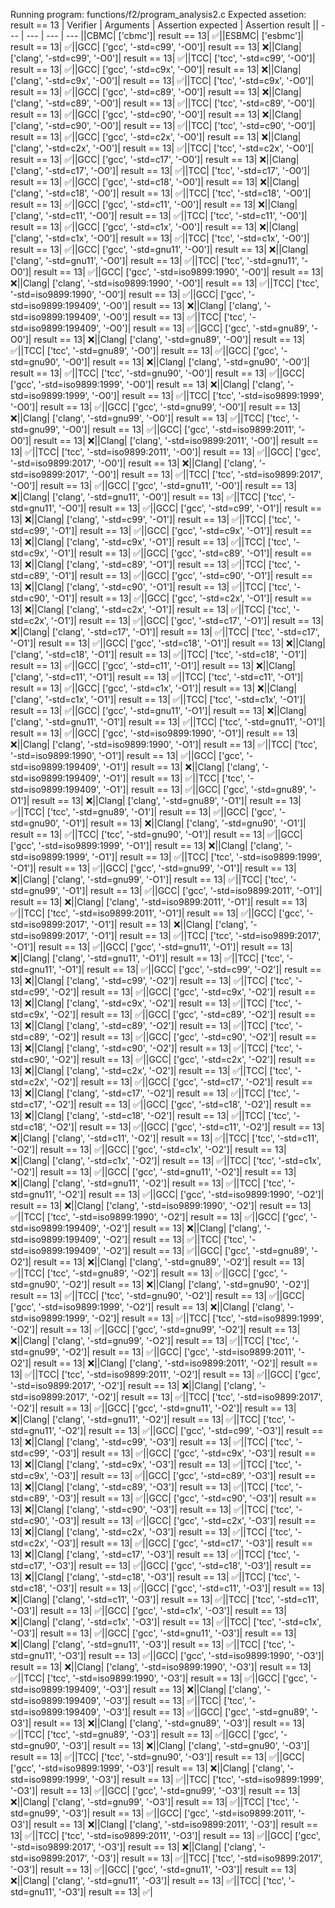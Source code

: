 Running program: functions/f2/program_analysis2.c
Expected assetion: result == 13
| Verifier | Arguments | Assertion expected | Assertion result || --- | --- | --- | --- ||CBMC| ['cbmc']| result == 13| ✅️||ESBMC| ['esbmc']| result == 13| ✅️||GCC| ['gcc', '-std=c99', '-O0']| result == 13| ❌️||Clang| ['clang', '-std=c99', '-O0']| result == 13| ✅️||TCC| ['tcc', '-std=c99', '-O0']| result == 13| ✅️||GCC| ['gcc', '-std=c9x', '-O0']| result == 13| ❌️||Clang| ['clang', '-std=c9x', '-O0']| result == 13| ✅️||TCC| ['tcc', '-std=c9x', '-O0']| result == 13| ✅️||GCC| ['gcc', '-std=c89', '-O0']| result == 13| ❌️||Clang| ['clang', '-std=c89', '-O0']| result == 13| ✅️||TCC| ['tcc', '-std=c89', '-O0']| result == 13| ✅️||GCC| ['gcc', '-std=c90', '-O0']| result == 13| ❌️||Clang| ['clang', '-std=c90', '-O0']| result == 13| ✅️||TCC| ['tcc', '-std=c90', '-O0']| result == 13| ✅️||GCC| ['gcc', '-std=c2x', '-O0']| result == 13| ❌️||Clang| ['clang', '-std=c2x', '-O0']| result == 13| ✅️||TCC| ['tcc', '-std=c2x', '-O0']| result == 13| ✅️||GCC| ['gcc', '-std=c17', '-O0']| result == 13| ❌️||Clang| ['clang', '-std=c17', '-O0']| result == 13| ✅️||TCC| ['tcc', '-std=c17', '-O0']| result == 13| ✅️||GCC| ['gcc', '-std=c18', '-O0']| result == 13| ❌️||Clang| ['clang', '-std=c18', '-O0']| result == 13| ✅️||TCC| ['tcc', '-std=c18', '-O0']| result == 13| ✅️||GCC| ['gcc', '-std=c11', '-O0']| result == 13| ❌️||Clang| ['clang', '-std=c11', '-O0']| result == 13| ✅️||TCC| ['tcc', '-std=c11', '-O0']| result == 13| ✅️||GCC| ['gcc', '-std=c1x', '-O0']| result == 13| ❌️||Clang| ['clang', '-std=c1x', '-O0']| result == 13| ✅️||TCC| ['tcc', '-std=c1x', '-O0']| result == 13| ✅️||GCC| ['gcc', '-std=gnu11', '-O0']| result == 13| ❌️||Clang| ['clang', '-std=gnu11', '-O0']| result == 13| ✅️||TCC| ['tcc', '-std=gnu11', '-O0']| result == 13| ✅️||GCC| ['gcc', '-std=iso9899:1990', '-O0']| result == 13| ❌️||Clang| ['clang', '-std=iso9899:1990', '-O0']| result == 13| ✅️||TCC| ['tcc', '-std=iso9899:1990', '-O0']| result == 13| ✅️||GCC| ['gcc', '-std=iso9899:199409', '-O0']| result == 13| ❌️||Clang| ['clang', '-std=iso9899:199409', '-O0']| result == 13| ✅️||TCC| ['tcc', '-std=iso9899:199409', '-O0']| result == 13| ✅️||GCC| ['gcc', '-std=gnu89', '-O0']| result == 13| ❌️||Clang| ['clang', '-std=gnu89', '-O0']| result == 13| ✅️||TCC| ['tcc', '-std=gnu89', '-O0']| result == 13| ✅️||GCC| ['gcc', '-std=gnu90', '-O0']| result == 13| ❌️||Clang| ['clang', '-std=gnu90', '-O0']| result == 13| ✅️||TCC| ['tcc', '-std=gnu90', '-O0']| result == 13| ✅️||GCC| ['gcc', '-std=iso9899:1999', '-O0']| result == 13| ❌️||Clang| ['clang', '-std=iso9899:1999', '-O0']| result == 13| ✅️||TCC| ['tcc', '-std=iso9899:1999', '-O0']| result == 13| ✅️||GCC| ['gcc', '-std=gnu99', '-O0']| result == 13| ❌️||Clang| ['clang', '-std=gnu99', '-O0']| result == 13| ✅️||TCC| ['tcc', '-std=gnu99', '-O0']| result == 13| ✅️||GCC| ['gcc', '-std=iso9899:2011', '-O0']| result == 13| ❌️||Clang| ['clang', '-std=iso9899:2011', '-O0']| result == 13| ✅️||TCC| ['tcc', '-std=iso9899:2011', '-O0']| result == 13| ✅️||GCC| ['gcc', '-std=iso9899:2017', '-O0']| result == 13| ❌️||Clang| ['clang', '-std=iso9899:2017', '-O0']| result == 13| ✅️||TCC| ['tcc', '-std=iso9899:2017', '-O0']| result == 13| ✅️||GCC| ['gcc', '-std=gnu11', '-O0']| result == 13| ❌️||Clang| ['clang', '-std=gnu11', '-O0']| result == 13| ✅️||TCC| ['tcc', '-std=gnu11', '-O0']| result == 13| ✅️||GCC| ['gcc', '-std=c99', '-O1']| result == 13| ❌️||Clang| ['clang', '-std=c99', '-O1']| result == 13| ✅️||TCC| ['tcc', '-std=c99', '-O1']| result == 13| ✅️||GCC| ['gcc', '-std=c9x', '-O1']| result == 13| ❌️||Clang| ['clang', '-std=c9x', '-O1']| result == 13| ✅️||TCC| ['tcc', '-std=c9x', '-O1']| result == 13| ✅️||GCC| ['gcc', '-std=c89', '-O1']| result == 13| ❌️||Clang| ['clang', '-std=c89', '-O1']| result == 13| ✅️||TCC| ['tcc', '-std=c89', '-O1']| result == 13| ✅️||GCC| ['gcc', '-std=c90', '-O1']| result == 13| ❌️||Clang| ['clang', '-std=c90', '-O1']| result == 13| ✅️||TCC| ['tcc', '-std=c90', '-O1']| result == 13| ✅️||GCC| ['gcc', '-std=c2x', '-O1']| result == 13| ❌️||Clang| ['clang', '-std=c2x', '-O1']| result == 13| ✅️||TCC| ['tcc', '-std=c2x', '-O1']| result == 13| ✅️||GCC| ['gcc', '-std=c17', '-O1']| result == 13| ❌️||Clang| ['clang', '-std=c17', '-O1']| result == 13| ✅️||TCC| ['tcc', '-std=c17', '-O1']| result == 13| ✅️||GCC| ['gcc', '-std=c18', '-O1']| result == 13| ❌️||Clang| ['clang', '-std=c18', '-O1']| result == 13| ✅️||TCC| ['tcc', '-std=c18', '-O1']| result == 13| ✅️||GCC| ['gcc', '-std=c11', '-O1']| result == 13| ❌️||Clang| ['clang', '-std=c11', '-O1']| result == 13| ✅️||TCC| ['tcc', '-std=c11', '-O1']| result == 13| ✅️||GCC| ['gcc', '-std=c1x', '-O1']| result == 13| ❌️||Clang| ['clang', '-std=c1x', '-O1']| result == 13| ✅️||TCC| ['tcc', '-std=c1x', '-O1']| result == 13| ✅️||GCC| ['gcc', '-std=gnu11', '-O1']| result == 13| ❌️||Clang| ['clang', '-std=gnu11', '-O1']| result == 13| ✅️||TCC| ['tcc', '-std=gnu11', '-O1']| result == 13| ✅️||GCC| ['gcc', '-std=iso9899:1990', '-O1']| result == 13| ❌️||Clang| ['clang', '-std=iso9899:1990', '-O1']| result == 13| ✅️||TCC| ['tcc', '-std=iso9899:1990', '-O1']| result == 13| ✅️||GCC| ['gcc', '-std=iso9899:199409', '-O1']| result == 13| ❌️||Clang| ['clang', '-std=iso9899:199409', '-O1']| result == 13| ✅️||TCC| ['tcc', '-std=iso9899:199409', '-O1']| result == 13| ✅️||GCC| ['gcc', '-std=gnu89', '-O1']| result == 13| ❌️||Clang| ['clang', '-std=gnu89', '-O1']| result == 13| ✅️||TCC| ['tcc', '-std=gnu89', '-O1']| result == 13| ✅️||GCC| ['gcc', '-std=gnu90', '-O1']| result == 13| ❌️||Clang| ['clang', '-std=gnu90', '-O1']| result == 13| ✅️||TCC| ['tcc', '-std=gnu90', '-O1']| result == 13| ✅️||GCC| ['gcc', '-std=iso9899:1999', '-O1']| result == 13| ❌️||Clang| ['clang', '-std=iso9899:1999', '-O1']| result == 13| ✅️||TCC| ['tcc', '-std=iso9899:1999', '-O1']| result == 13| ✅️||GCC| ['gcc', '-std=gnu99', '-O1']| result == 13| ❌️||Clang| ['clang', '-std=gnu99', '-O1']| result == 13| ✅️||TCC| ['tcc', '-std=gnu99', '-O1']| result == 13| ✅️||GCC| ['gcc', '-std=iso9899:2011', '-O1']| result == 13| ❌️||Clang| ['clang', '-std=iso9899:2011', '-O1']| result == 13| ✅️||TCC| ['tcc', '-std=iso9899:2011', '-O1']| result == 13| ✅️||GCC| ['gcc', '-std=iso9899:2017', '-O1']| result == 13| ❌️||Clang| ['clang', '-std=iso9899:2017', '-O1']| result == 13| ✅️||TCC| ['tcc', '-std=iso9899:2017', '-O1']| result == 13| ✅️||GCC| ['gcc', '-std=gnu11', '-O1']| result == 13| ❌️||Clang| ['clang', '-std=gnu11', '-O1']| result == 13| ✅️||TCC| ['tcc', '-std=gnu11', '-O1']| result == 13| ✅️||GCC| ['gcc', '-std=c99', '-O2']| result == 13| ❌️||Clang| ['clang', '-std=c99', '-O2']| result == 13| ✅️||TCC| ['tcc', '-std=c99', '-O2']| result == 13| ✅️||GCC| ['gcc', '-std=c9x', '-O2']| result == 13| ❌️||Clang| ['clang', '-std=c9x', '-O2']| result == 13| ✅️||TCC| ['tcc', '-std=c9x', '-O2']| result == 13| ✅️||GCC| ['gcc', '-std=c89', '-O2']| result == 13| ❌️||Clang| ['clang', '-std=c89', '-O2']| result == 13| ✅️||TCC| ['tcc', '-std=c89', '-O2']| result == 13| ✅️||GCC| ['gcc', '-std=c90', '-O2']| result == 13| ❌️||Clang| ['clang', '-std=c90', '-O2']| result == 13| ✅️||TCC| ['tcc', '-std=c90', '-O2']| result == 13| ✅️||GCC| ['gcc', '-std=c2x', '-O2']| result == 13| ❌️||Clang| ['clang', '-std=c2x', '-O2']| result == 13| ✅️||TCC| ['tcc', '-std=c2x', '-O2']| result == 13| ✅️||GCC| ['gcc', '-std=c17', '-O2']| result == 13| ❌️||Clang| ['clang', '-std=c17', '-O2']| result == 13| ✅️||TCC| ['tcc', '-std=c17', '-O2']| result == 13| ✅️||GCC| ['gcc', '-std=c18', '-O2']| result == 13| ❌️||Clang| ['clang', '-std=c18', '-O2']| result == 13| ✅️||TCC| ['tcc', '-std=c18', '-O2']| result == 13| ✅️||GCC| ['gcc', '-std=c11', '-O2']| result == 13| ❌️||Clang| ['clang', '-std=c11', '-O2']| result == 13| ✅️||TCC| ['tcc', '-std=c11', '-O2']| result == 13| ✅️||GCC| ['gcc', '-std=c1x', '-O2']| result == 13| ❌️||Clang| ['clang', '-std=c1x', '-O2']| result == 13| ✅️||TCC| ['tcc', '-std=c1x', '-O2']| result == 13| ✅️||GCC| ['gcc', '-std=gnu11', '-O2']| result == 13| ❌️||Clang| ['clang', '-std=gnu11', '-O2']| result == 13| ✅️||TCC| ['tcc', '-std=gnu11', '-O2']| result == 13| ✅️||GCC| ['gcc', '-std=iso9899:1990', '-O2']| result == 13| ❌️||Clang| ['clang', '-std=iso9899:1990', '-O2']| result == 13| ✅️||TCC| ['tcc', '-std=iso9899:1990', '-O2']| result == 13| ✅️||GCC| ['gcc', '-std=iso9899:199409', '-O2']| result == 13| ❌️||Clang| ['clang', '-std=iso9899:199409', '-O2']| result == 13| ✅️||TCC| ['tcc', '-std=iso9899:199409', '-O2']| result == 13| ✅️||GCC| ['gcc', '-std=gnu89', '-O2']| result == 13| ❌️||Clang| ['clang', '-std=gnu89', '-O2']| result == 13| ✅️||TCC| ['tcc', '-std=gnu89', '-O2']| result == 13| ✅️||GCC| ['gcc', '-std=gnu90', '-O2']| result == 13| ❌️||Clang| ['clang', '-std=gnu90', '-O2']| result == 13| ✅️||TCC| ['tcc', '-std=gnu90', '-O2']| result == 13| ✅️||GCC| ['gcc', '-std=iso9899:1999', '-O2']| result == 13| ❌️||Clang| ['clang', '-std=iso9899:1999', '-O2']| result == 13| ✅️||TCC| ['tcc', '-std=iso9899:1999', '-O2']| result == 13| ✅️||GCC| ['gcc', '-std=gnu99', '-O2']| result == 13| ❌️||Clang| ['clang', '-std=gnu99', '-O2']| result == 13| ✅️||TCC| ['tcc', '-std=gnu99', '-O2']| result == 13| ✅️||GCC| ['gcc', '-std=iso9899:2011', '-O2']| result == 13| ❌️||Clang| ['clang', '-std=iso9899:2011', '-O2']| result == 13| ✅️||TCC| ['tcc', '-std=iso9899:2011', '-O2']| result == 13| ✅️||GCC| ['gcc', '-std=iso9899:2017', '-O2']| result == 13| ❌️||Clang| ['clang', '-std=iso9899:2017', '-O2']| result == 13| ✅️||TCC| ['tcc', '-std=iso9899:2017', '-O2']| result == 13| ✅️||GCC| ['gcc', '-std=gnu11', '-O2']| result == 13| ❌️||Clang| ['clang', '-std=gnu11', '-O2']| result == 13| ✅️||TCC| ['tcc', '-std=gnu11', '-O2']| result == 13| ✅️||GCC| ['gcc', '-std=c99', '-O3']| result == 13| ❌️||Clang| ['clang', '-std=c99', '-O3']| result == 13| ✅️||TCC| ['tcc', '-std=c99', '-O3']| result == 13| ✅️||GCC| ['gcc', '-std=c9x', '-O3']| result == 13| ❌️||Clang| ['clang', '-std=c9x', '-O3']| result == 13| ✅️||TCC| ['tcc', '-std=c9x', '-O3']| result == 13| ✅️||GCC| ['gcc', '-std=c89', '-O3']| result == 13| ❌️||Clang| ['clang', '-std=c89', '-O3']| result == 13| ✅️||TCC| ['tcc', '-std=c89', '-O3']| result == 13| ✅️||GCC| ['gcc', '-std=c90', '-O3']| result == 13| ❌️||Clang| ['clang', '-std=c90', '-O3']| result == 13| ✅️||TCC| ['tcc', '-std=c90', '-O3']| result == 13| ✅️||GCC| ['gcc', '-std=c2x', '-O3']| result == 13| ❌️||Clang| ['clang', '-std=c2x', '-O3']| result == 13| ✅️||TCC| ['tcc', '-std=c2x', '-O3']| result == 13| ✅️||GCC| ['gcc', '-std=c17', '-O3']| result == 13| ❌️||Clang| ['clang', '-std=c17', '-O3']| result == 13| ✅️||TCC| ['tcc', '-std=c17', '-O3']| result == 13| ✅️||GCC| ['gcc', '-std=c18', '-O3']| result == 13| ❌️||Clang| ['clang', '-std=c18', '-O3']| result == 13| ✅️||TCC| ['tcc', '-std=c18', '-O3']| result == 13| ✅️||GCC| ['gcc', '-std=c11', '-O3']| result == 13| ❌️||Clang| ['clang', '-std=c11', '-O3']| result == 13| ✅️||TCC| ['tcc', '-std=c11', '-O3']| result == 13| ✅️||GCC| ['gcc', '-std=c1x', '-O3']| result == 13| ❌️||Clang| ['clang', '-std=c1x', '-O3']| result == 13| ✅️||TCC| ['tcc', '-std=c1x', '-O3']| result == 13| ✅️||GCC| ['gcc', '-std=gnu11', '-O3']| result == 13| ❌️||Clang| ['clang', '-std=gnu11', '-O3']| result == 13| ✅️||TCC| ['tcc', '-std=gnu11', '-O3']| result == 13| ✅️||GCC| ['gcc', '-std=iso9899:1990', '-O3']| result == 13| ❌️||Clang| ['clang', '-std=iso9899:1990', '-O3']| result == 13| ✅️||TCC| ['tcc', '-std=iso9899:1990', '-O3']| result == 13| ✅️||GCC| ['gcc', '-std=iso9899:199409', '-O3']| result == 13| ❌️||Clang| ['clang', '-std=iso9899:199409', '-O3']| result == 13| ✅️||TCC| ['tcc', '-std=iso9899:199409', '-O3']| result == 13| ✅️||GCC| ['gcc', '-std=gnu89', '-O3']| result == 13| ❌️||Clang| ['clang', '-std=gnu89', '-O3']| result == 13| ✅️||TCC| ['tcc', '-std=gnu89', '-O3']| result == 13| ✅️||GCC| ['gcc', '-std=gnu90', '-O3']| result == 13| ❌️||Clang| ['clang', '-std=gnu90', '-O3']| result == 13| ✅️||TCC| ['tcc', '-std=gnu90', '-O3']| result == 13| ✅️||GCC| ['gcc', '-std=iso9899:1999', '-O3']| result == 13| ❌️||Clang| ['clang', '-std=iso9899:1999', '-O3']| result == 13| ✅️||TCC| ['tcc', '-std=iso9899:1999', '-O3']| result == 13| ✅️||GCC| ['gcc', '-std=gnu99', '-O3']| result == 13| ❌️||Clang| ['clang', '-std=gnu99', '-O3']| result == 13| ✅️||TCC| ['tcc', '-std=gnu99', '-O3']| result == 13| ✅️||GCC| ['gcc', '-std=iso9899:2011', '-O3']| result == 13| ❌️||Clang| ['clang', '-std=iso9899:2011', '-O3']| result == 13| ✅️||TCC| ['tcc', '-std=iso9899:2011', '-O3']| result == 13| ✅️||GCC| ['gcc', '-std=iso9899:2017', '-O3']| result == 13| ❌️||Clang| ['clang', '-std=iso9899:2017', '-O3']| result == 13| ✅️||TCC| ['tcc', '-std=iso9899:2017', '-O3']| result == 13| ✅️||GCC| ['gcc', '-std=gnu11', '-O3']| result == 13| ❌️||Clang| ['clang', '-std=gnu11', '-O3']| result == 13| ✅️||TCC| ['tcc', '-std=gnu11', '-O3']| result == 13| ✅️|